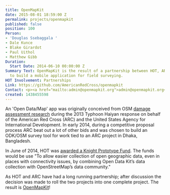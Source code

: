 ```yaml
---
title: OpenMapKit
date: 2015-08-01 18:59:00 Z
permalink: projects/openmapkit
published: false
position: 100
Person:
- 'Douglas Ssebaggala '
- Dale Kunce
- Blake Girardot
- Paul Uithol
- Matthew Gibb
Duration:
  Start Date: 2014-06-10 00:00:00 Z
Summary Text: OpenMapKit is the result of a partnership between HOT, ARC and USAID
  to build a mobile application for field surveying.
HOT Involvement: Partnerships
Link: https://github.com/AmericanRedCross/openmapkit
Contact: <p><a href="mailto:admin@openmapkit.org">admin@openmapkit.org</a></p>
created: 1438455598
---
```


<p>An 'Open Data/Map' app was originally conceived from OSM <a href="http://americanredcross.github.io/OSM-Assessment">damage assessment research</a> during the 2013 Typhoon Haiyan response on behalf of the American Red Cross (ARC) and the United States Agency for International Development. In early 2014, during a competitive proposal process ARC beat out a lot of other bids and was chosen to build an ODK/OSM survey tool for work tied to an ARC project in Dhaka, Bangladesh.&nbsp;</p><p>In June of 2014, HOT was <a href="http://www.knightfoundation.org/grants/201449229/">awarded a Knight Prototype Fund</a>. The funds would be use "To allow easier collection of open geographic data, even in places with connectivity issues, by combining Open Data Kit’s data collection with OpenStreetMap’s data community."</p><p>As HOT and ARC have had a long running partnership; after discussion the decision was made to roll the two projects into one complete project. The result is <a href="http://github.com/americanredcross/openmapkit">OpenMapKit</a>!</p>
